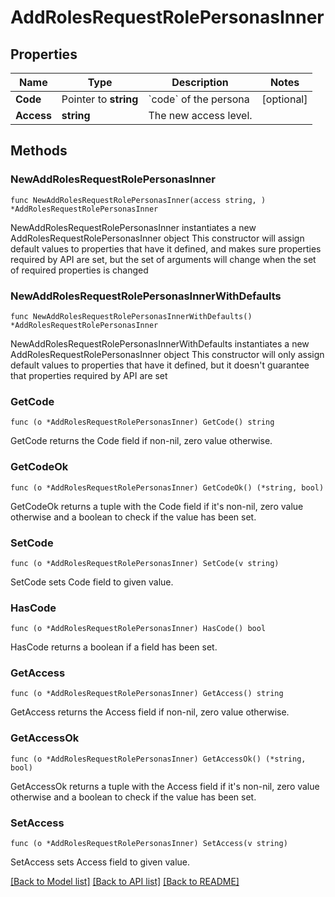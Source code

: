 # AddRolesRequestRolePersonasInner

## Properties

Name | Type | Description | Notes
------------ | ------------- | ------------- | -------------
**Code** | Pointer to **string** | &#x60;code&#x60; of the persona | [optional] 
**Access** | **string** | The new access level. | 

## Methods

### NewAddRolesRequestRolePersonasInner

`func NewAddRolesRequestRolePersonasInner(access string, ) *AddRolesRequestRolePersonasInner`

NewAddRolesRequestRolePersonasInner instantiates a new AddRolesRequestRolePersonasInner object
This constructor will assign default values to properties that have it defined,
and makes sure properties required by API are set, but the set of arguments
will change when the set of required properties is changed

### NewAddRolesRequestRolePersonasInnerWithDefaults

`func NewAddRolesRequestRolePersonasInnerWithDefaults() *AddRolesRequestRolePersonasInner`

NewAddRolesRequestRolePersonasInnerWithDefaults instantiates a new AddRolesRequestRolePersonasInner object
This constructor will only assign default values to properties that have it defined,
but it doesn't guarantee that properties required by API are set

### GetCode

`func (o *AddRolesRequestRolePersonasInner) GetCode() string`

GetCode returns the Code field if non-nil, zero value otherwise.

### GetCodeOk

`func (o *AddRolesRequestRolePersonasInner) GetCodeOk() (*string, bool)`

GetCodeOk returns a tuple with the Code field if it's non-nil, zero value otherwise
and a boolean to check if the value has been set.

### SetCode

`func (o *AddRolesRequestRolePersonasInner) SetCode(v string)`

SetCode sets Code field to given value.

### HasCode

`func (o *AddRolesRequestRolePersonasInner) HasCode() bool`

HasCode returns a boolean if a field has been set.

### GetAccess

`func (o *AddRolesRequestRolePersonasInner) GetAccess() string`

GetAccess returns the Access field if non-nil, zero value otherwise.

### GetAccessOk

`func (o *AddRolesRequestRolePersonasInner) GetAccessOk() (*string, bool)`

GetAccessOk returns a tuple with the Access field if it's non-nil, zero value otherwise
and a boolean to check if the value has been set.

### SetAccess

`func (o *AddRolesRequestRolePersonasInner) SetAccess(v string)`

SetAccess sets Access field to given value.



[[Back to Model list]](../README.md#documentation-for-models) [[Back to API list]](../README.md#documentation-for-api-endpoints) [[Back to README]](../README.md)


